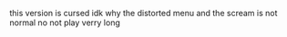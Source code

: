this version is cursed idk why
the distorted menu 
and the scream 
is not normal
no not play verry long
